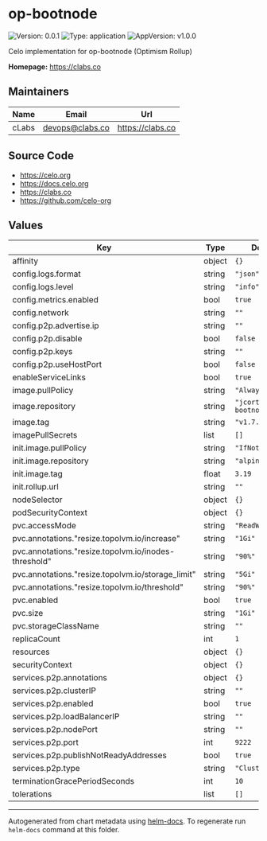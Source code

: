 # op-bootnode

![Version: 0.0.1](https://img.shields.io/badge/Version-0.0.1-informational?style=flat-square) ![Type: application](https://img.shields.io/badge/Type-application-informational?style=flat-square) ![AppVersion: v1.0.0](https://img.shields.io/badge/AppVersion-v1.0.0-informational?style=flat-square)

Celo implementation for op-bootnode (Optimism Rollup)

**Homepage:** <https://clabs.co>

## Maintainers

| Name | Email | Url |
| ---- | ------ | --- |
| cLabs | <devops@clabs.co> | <https://clabs.co> |

## Source Code

* <https://celo.org>
* <https://docs.celo.org>
* <https://clabs.co>
* <https://github.com/celo-org>

## Values

| Key | Type | Default | Description |
|-----|------|---------|-------------|
| affinity | object | `{}` |  |
| config.logs.format | string | `"json"` |  |
| config.logs.level | string | `"info"` |  |
| config.metrics.enabled | bool | `true` |  |
| config.network | string | `""` |  |
| config.p2p.advertise.ip | string | `""` |  |
| config.p2p.disable | bool | `false` |  |
| config.p2p.keys | string | `""` |  |
| config.p2p.useHostPort | bool | `false` |  |
| enableServiceLinks | bool | `true` |  |
| image.pullPolicy | string | `"Always"` |  |
| image.repository | string | `"jcortejoso/op-bootnode"` |  |
| image.tag | string | `"v1.7.4"` |  |
| imagePullSecrets | list | `[]` |  |
| init.image.pullPolicy | string | `"IfNotPresent"` |  |
| init.image.repository | string | `"alpine"` |  |
| init.image.tag | float | `3.19` |  |
| init.rollup.url | string | `""` |  |
| nodeSelector | object | `{}` |  |
| podSecurityContext | object | `{}` |  |
| pvc.accessMode | string | `"ReadWriteOnce"` |  |
| pvc.annotations."resize.topolvm.io/increase" | string | `"1Gi"` |  |
| pvc.annotations."resize.topolvm.io/inodes-threshold" | string | `"90%"` |  |
| pvc.annotations."resize.topolvm.io/storage_limit" | string | `"5Gi"` |  |
| pvc.annotations."resize.topolvm.io/threshold" | string | `"90%"` |  |
| pvc.enabled | bool | `true` |  |
| pvc.size | string | `"1Gi"` |  |
| pvc.storageClassName | string | `""` |  |
| replicaCount | int | `1` |  |
| resources | object | `{}` |  |
| securityContext | object | `{}` |  |
| services.p2p.annotations | object | `{}` |  |
| services.p2p.clusterIP | string | `""` |  |
| services.p2p.enabled | bool | `true` |  |
| services.p2p.loadBalancerIP | string | `""` |  |
| services.p2p.nodePort | string | `""` |  |
| services.p2p.port | int | `9222` |  |
| services.p2p.publishNotReadyAddresses | bool | `true` |  |
| services.p2p.type | string | `"ClusterIP"` |  |
| terminationGracePeriodSeconds | int | `10` |  |
| tolerations | list | `[]` |  |

----------------------------------------------
Autogenerated from chart metadata using [helm-docs](https://github.com/norwoodj/helm-docs). To regenerate run `helm-docs` command at this folder.
